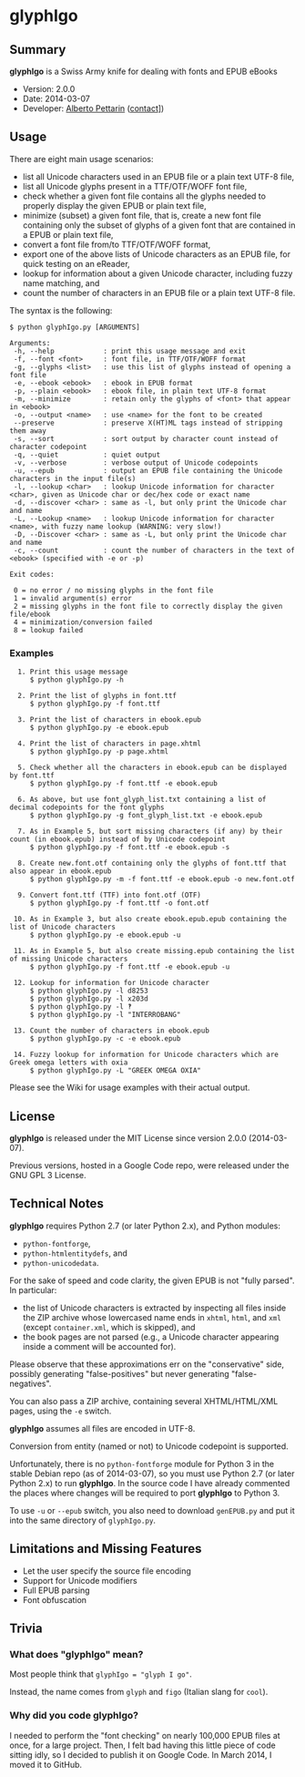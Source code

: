 # glyphIgo



## Summary

**glyphIgo** is a Swiss Army knife for dealing with fonts and EPUB eBooks

* Version: 2.0.0
* Date: 2014-03-07
* Developer: [Alberto Pettarin](http://www.albertopettarin.it/) ([contact\]](http://www.albertopettarin.it/contact.html))



## Usage

There are eight main usage scenarios:

* list all Unicode characters used in an EPUB file or a plain text UTF-8 file,
* list all Unicode glyphs present in a TTF/OTF/WOFF font file,
* check whether a given font file contains all the glyphs needed to properly display the given EPUB or plain text file,
* minimize (subset) a given font file, that is, create a new font file containing only the subset of glyphs of a given font that are contained in a EPUB or plain text file,
* convert a font file from/to TTF/OTF/WOFF format,
* export one of the above lists of Unicode characters as an EPUB file, for quick testing on an eReader,
* lookup for information about a given Unicode character, including fuzzy name matching, and
* count the number of characters in an EPUB file or a plain text UTF-8 file.

The syntax is the following:

```
$ python glyphIgo.py [ARGUMENTS]

Arguments:
 -h, --help            : print this usage message and exit
 -f, --font <font>     : font file, in TTF/OTF/WOFF format
 -g, --glyphs <list>   : use this list of glyphs instead of opening a font file
 -e, --ebook <ebook>   : ebook in EPUB format
 -p, --plain <ebook>   : ebook file, in plain text UTF-8 format
 -m, --minimize        : retain only the glyphs of <font> that appear in <ebook>
 -o, --output <name>   : use <name> for the font to be created
 --preserve            : preserve X(HT)ML tags instead of stripping them away
 -s, --sort            : sort output by character count instead of character codepoint
 -q, --quiet           : quiet output
 -v, --verbose         : verbose output of Unicode codepoints
 -u, --epub            : output an EPUB file containing the Unicode characters in the input file(s)
 -l, --lookup <char>   : lookup Unicode information for character <char>, given as Unicode char or dec/hex code or exact name
 -d, --discover <char> : same as -l, but only print the Unicode char and name
 -L, --Lookup <name>   : lookup Unicode information for character <name>, with fuzzy name lookup (WARNING: very slow!)
 -D, --Discover <char> : same as -L, but only print the Unicode char and name
 -c, --count           : count the number of characters in the text of <ebook> (specified with -e or -p)

Exit codes:

 0 = no error / no missing glyphs in the font file
 1 = invalid argument(s) error
 2 = missing glyphs in the font file to correctly display the given file/ebook
 4 = minimization/conversion failed
 8 = lookup failed
```

### Examples

```
  1. Print this usage message
     $ python glyphIgo.py -h

  2. Print the list of glyphs in font.ttf
     $ python glyphIgo.py -f font.ttf

  3. Print the list of characters in ebook.epub
     $ python glyphIgo.py -e ebook.epub

  4. Print the list of characters in page.xhtml
     $ python glyphIgo.py -p page.xhtml

  5. Check whether all the characters in ebook.epub can be displayed by font.ttf
     $ python glyphIgo.py -f font.ttf -e ebook.epub

  6. As above, but use font_glyph_list.txt containing a list of decimal codepoints for the font glyphs
     $ python glyphIgo.py -g font_glyph_list.txt -e ebook.epub

  7. As in Example 5, but sort missing characters (if any) by their count (in ebook.epub) instead of by Unicode codepoint
     $ python glyphIgo.py -f font.ttf -e ebook.epub -s

  8. Create new.font.otf containing only the glyphs of font.ttf that also appear in ebook.epub
     $ python glyphIgo.py -m -f font.ttf -e ebook.epub -o new.font.otf

  9. Convert font.ttf (TTF) into font.otf (OTF)
     $ python glyphIgo.py -f font.ttf -o font.otf

 10. As in Example 3, but also create ebook.epub.epub containing the list of Unicode characters
     $ python glyphIgo.py -e ebook.epub -u

 11. As in Example 5, but also create missing.epub containing the list of missing Unicode characters
     $ python glyphIgo.py -f font.ttf -e ebook.epub -u

 12. Lookup for information for Unicode character
     $ python glyphIgo.py -l d8253
     $ python glyphIgo.py -l x203d
     $ python glyphIgo.py -l ‽
     $ python glyphIgo.py -l "INTERROBANG"

 13. Count the number of characters in ebook.epub
     $ python glyphIgo.py -c -e ebook.epub

 14. Fuzzy lookup for information for Unicode characters which are Greek omega letters with oxia
     $ python glyphIgo.py -L "GREEK OMEGA OXIA"
```

Please see the Wiki for usage examples with their actual output.



## License

**glyphIgo** is released under the MIT License since version 2.0.0 (2014-03-07).

Previous versions, hosted in a Google Code repo, were released under the GNU GPL 3 License.



## Technical Notes

**glyphIgo** requires Python 2.7 (or later Python 2.x), and Python modules:

* `python-fontforge`,
* `python-htmlentitydefs`, and
* `python-unicodedata`.

For the sake of speed and code clarity, the given EPUB is not "fully parsed".
In particular:

* the list of Unicode characters is extracted by inspecting all files inside the ZIP archive whose lowercased name ends in `xhtml`, `html`, and `xml` (except `container.xml`, which is skipped), and
* the book pages are not parsed (e.g., a Unicode character appearing inside a comment will be accounted for).

Please observe that these approximations err on the "conservative" side, possibly generating "false-positives" but never generating "false-negatives".

You can also pass a ZIP archive, containing several XHTML/HTML/XML pages, using the `-e` switch.

**glyphIgo** assumes all files are encoded in UTF-8.

Conversion from entity (named or not) to Unicode codepoint is supported.

Unfortunately, there is no `python-fontforge` module for Python 3 in the stable Debian repo (as of 2014-03-07), so you must use Python 2.7 (or later Python 2.x) to run **glyphIgo**. In the source code I have already commented the places where changes will be required to port **glyphIgo** to Python 3.

To use `-u` or `--epub` switch, you also need to download `genEPUB.py` and put it into the same directory of `glyphIgo.py`.



## Limitations and Missing Features 

* Let the user specify the source file encoding
* Support for Unicode modifiers
* Full EPUB parsing
* Font obfuscation



## Trivia

### What does "glyphIgo" mean?

Most people think that `glyphIgo = "glyph I go"`.

Instead, the name comes from `glyph` and `figo` (Italian slang for `cool`).

### Why did you code glyphIgo?

I needed to perform the "font checking" on nearly 100,000 EPUB files at once, for a large project. Then, I felt bad having this little piece of code sitting idly, so I decided to publish it on Google Code. In March 2014, I moved it to GitHub.

